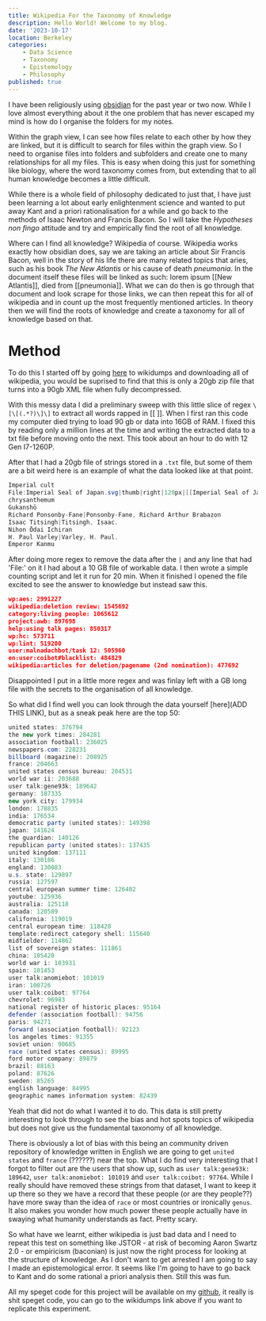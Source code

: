 ```yaml
---
title: Wikipedia For the Taxonomy of Knowledge 
description: Hello World! Welcome to my blog. 
date: '2023-10-17'
location: Berkeley
categories: 
    - Data Science
    - Taxonomy
    - Epistemology
    - Philosophy
published: true
---
```

 
I have been religiously using [obsidian](obsidian.md) for the past year or two now. While I love almost everything about it the one problem that has never escaped my mind is how do I organise the folders for my notes. 

Within the graph view, I can see how files relate to each other by how they are linked, but it is difficult to search for files within the graph view. So I need to organise files into folders and subfolders and create one to many relationships for all my files. This is easy when doing this just for something like biology, where the word taxonomy comes from, but extending that to all human knowledge becomes a little difficult.

While there is a whole field of philosophy dedicated to just that, I have just been learning a lot about early enlightenment science and wanted to put away Kant and a priori rationalisation for a while and go back to the methods of Isaac Newton and Francis Bacon. So I will take the _Hypotheses non fingo_ attitude and try and empirically find the root of all knowledge. 

Where can I find all knowledge? Wikipedia of course. Wikipedia works exactly how obsidian does, say we are taking an article about Sir Francis Bacon, well in the story of his life there are many related topics that aries, such as his book _The New Atlantis_ or his cause of death _pneumonia_. In the document itself these files will be linked as such: lorem ipsum \[\[New Atlantis]], died from \[\[pneumonia]]. What we can do then is go through that document and look scrape for those links, we can then repeat this for all of wikipedia and in count up the most frequently mentioned articles. In theory then we will find the roots of knowledge and create a taxonomy for all of knowledge based on that. 

# Method
To do this I started off by going [here](https://dumps.wikimedia.org/enwiki/latest/) to wikidumps and downloading all of wikipedia, you would be suprised to find that this is only a 20gb zip file that turns into a 90gb XML file when fully decompressed.

With this messy data I did a preliminary sweep with this little slice of regex  `\[\[(.*?)\]\]` to extract all words rapped in \[\[ ]]. When I first ran this code my computer died trying to load 90 gb or data into 16GB of RAM. I fixed this by reading only a million lines at the time and writing the extracted data to a txt file before moving onto the next. This took about an hour to do with 12 Gen I7-1260P.

After that I had a 20gb file of strings stored in a `.txt` file, but some of them are a bit weird here is an example of what the data looked like at that point.

```cs
Imperial cult  
File:Imperial Seal of Japan.svg|thumb|right|120px|[[Imperial Seal of Japan|Japanese Imperial kamon  
chrysanthemum  
Gukanshō  
Richard Ponsonby-Fane|Ponsonby-Fane, Richard Arthur Brabazon  
Isaac Titsingh|Titsingh, Isaac.  
Nihon Ōdai Ichiran  
H. Paul Varley|Varley, H. Paul.  
Emperor Kanmu
```

After doing more regex to remove the data after the `|` and any line that had 'File:' on it I had about a 10 GB file of workable data. I then wrote a simple counting script and let it run for 20 min. When it finished I opened the file excited to see the answer to knowledge but instead saw this.

```json
wp:aes: 2991227
wikipedia:deletion review: 1545692
category:living people: 1065612
project:awb: 897698
help:using talk pages: 850317
wp:hc: 573711
wp:lint: 519200
user:malnadachbot/task 12: 505960
en:user:coibot#blacklist: 484829
wikipedia:articles for deletion/pagename (2nd nomination): 477692
```

Disappointed I put in a little more regex and was finlay left with a GB long file with the secrets to the organisation of all knowledge.

So what did I find well you can look through the data yourself [here](ADD THIS LINK), but as a sneak peak here are the top 50:

```cs
united states: 376794
the new york times: 284281
association football: 236025
newspapers.com: 228231
billboard (magazine): 208925
france: 204663
united states census bureau: 204531
world war ii: 203688
user talk:gene93k: 189642
germany: 187335
new york city: 179934
london: 178835
india: 176534
democratic party (united states): 149398
japan: 141624
the guardian: 140126
republican party (united states): 137435
united kingdom: 137111
italy: 130186
england: 130083
u.s. state: 129897
russia: 127597
central european summer time: 126402
youtube: 125936
australia: 125118
canada: 120589
california: 119019
central european time: 118420
template:redirect category shell: 115640
midfielder: 114862
list of sovereign states: 111861
china: 105420
world war i: 103931
spain: 101453
user talk:anomiebot: 101019
iran: 100726
user talk:coibot: 97764
chevrolet: 96983
national register of historic places: 95164
defender (association football): 94756
paris: 94271
forward (association football): 92123
los angeles times: 91355
soviet union: 90685
race (united states census): 89995
ford motor company: 89879
brazil: 88163
poland: 87626
sweden: 85265
english language: 84995
geographic names information system: 82439
```

Yeah that did not do what I wanted it to do. This data is still pretty interesting to look through to see the bias and hot spots topics of wikipedia but does not give us the fundamental taxonomy of all knowledge. 

There is obviously a lot of bias with this being an community driven repository of knowledge written in English we are going to get `united states` and `france` (??????) near the top. What I do find very interesting that I forgot to filter out are the users that show up, such as `user talk:gene93k: 189642`, `user talk:anomiebot: 101019` and `user talk:coibot: 97764`. While I really should have removed these strings from that dataset, I want to keep it up there so they we have a record that these people (or are they people??) have more sway than the idea of `race` or most countries or ironically `genus`. It also makes you wonder how much power these people actually have in swaying what humanity understands as fact. Pretty scary.

So what have we learnt, either wikipedia is just bad data and I need to repeat this test on something like JSTOR - at risk of becoming Aaron Swartz 2.0 - or empiricism (baconian) is just now the right process for looking at the structure of knowledge. As I don't want to get arrested I am going to say I made an epistemological error. It seems like I'm going to have to go back to Kant and do some rational a priori analysis then. Still this was fun. 

All my speget code for this project will be available on my [github](https://github.com/TheArctesian/Wikipedia-Knowledge-Taxonomy), it really is shit speget code, you can go to the wikidumps link above if you want to replicate this experiment.